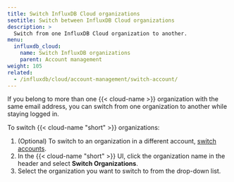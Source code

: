 ```yaml
---
title: Switch InfluxDB Cloud organizations
seotitle: Switch between InfluxDB Cloud organizations
description: >
  Switch from one InfluxDB Cloud organization to another.  
menu:
  influxdb_cloud:
    name: Switch InfluxDB organizations
    parent: Account management
weight: 105
related:
  - /influxdb/cloud/account-management/switch-account/
---
```


If you belong to more than one {{< cloud-name >}} organization with the same email address, you can switch from one organization to another while staying logged in.

To switch {{< cloud-name "short" >}} organizations:

1. (Optional) To switch to an organization in a different account, [switch accounts](/influxdb/cloud/account-management/switch-account/).
2. In the {{< cloud-name "short" >}} UI, click the organization name in the header and select **Switch Organizations**.
3. Select the organization you want to switch to from the drop-down list.
